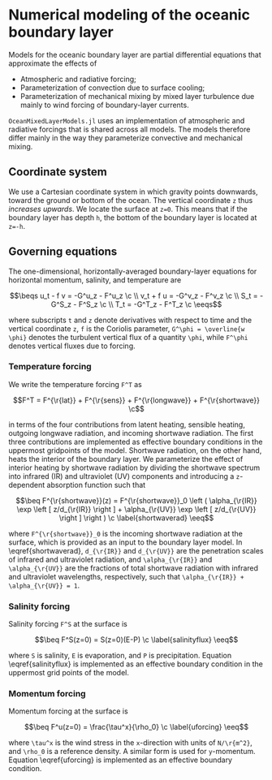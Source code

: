 ```math
\newcommand{\c}{\, ,}

\newcommand{\r}[1]{\mathrm{#1}}

\newcommand{\ee}{\mathrm{e}}

\newcommand{\beq}{\begin{equation}}
\newcommand{\eeq}{\end{equation}}

\newcommand{\beqs}{\begin{gather}}
\newcommand{\eeqs}{\end{gather}}
```

# Numerical modeling of the oceanic boundary layer

Models for the oceanic boundary layer are partial
differential equations that approximate the effects of 

* Atmospheric and radiative forcing;
* Parameterization of convection due to surface cooling;
* Parameterization of mechanical mixing by mixed layer turbulence due mainly
  to wind forcing of boundary-layer currents.

`OceanMixedLayerModels.jl` uses 
an implementation of atmospheric and radiative forcings that is shared
across all models. The models therefore differ mainly in the way they
parameterize convective and mechanical mixing.

## Coordinate system

We use a Cartesian coordinate system in which gravity points downwards, 
toward the ground or bottom of the ocean. The vertical coordinate ``z`` 
thus *increases upwards*. We locate the surface at ``z=0``. This means that if
the boundary layer has depth ``h``, the bottom of the boundary layer is 
located at ``z=-h``.

## Governing equations

The one-dimensional, horizontally-averaged boundary-layer equations for 
horizontal momentum, salinity, and temperature are 

```math
\beqs
u_t - f v = -G^u_z - F^u_z \c \\
v_t + f u = -G^v_z - F^v_z \c \\
      S_t = -G^S_z - F^S_z \c \\
      T_t = -G^T_z - F^T_z \c
\eeqs
```

where subscripts ``t`` and ``z`` denote derivatives with respect to time 
and the vertical coordinate ``z``, ``f`` is the Coriolis parameter, 
``G^\phi = \overline{w \phi}`` denotes the turbulent vertical flux of 
a quantity ``\phi``, while ``F^\phi`` denotes vertical fluxes due to 
forcing.

### Temperature forcing

We write the temperature forcing ``F^T`` as

```math
F^T = F^{\r{lat}} + F^{\r{sens}} + F^{\r{longwave}} 
        + F^{\r{shortwave}} \c
```

in terms of the four contributions from latent heating, sensible heating, 
outgoing longwave radiation, and incoming shortwave radiation. 
The first three contributions are implemented as effective boundary conditions
in the uppermost gridpoints of the model.
Shortwave radiation, on the other hand, heats the interior of the boundary 
layer. 
We parameterize the effect of interior heating by shortwave radiation by
dividing the shortwave spectrum into infrared (IR) and ultraviolet (UV)
components and introducing a ``z``-dependent absorption function such that

```math
\beq
F^{\r{shortwave}}(z) = F^{\r{shortwave}}_0
    \left ( \alpha_{\r{IR}} \exp \left [ z/d_{\r{IR}} \right ] 
          + \alpha_{\r{UV}} \exp \left [ z/d_{\r{UV}} \right ] \right ) \c
\label{shortwaverad}
\eeq
```

where ``F^{\r{shortwave}}_0`` is the incoming shortwave radiation at the 
surface, which is provided as an input to the boundary layer model.
In \eqref{shortwaverad}, 
``d_{\r{IR}}`` and ``d_{\r{UV}}`` are the 
penetration scales of infrared and ultraviolet radiation, and
``\alpha_{\r{IR}}`` and ``\alpha_{\r{UV}}``
are the fractions of total shortwave radiation with infrared and
ultraviolet wavelengths, respectively, such that 
``\alpha_{\r{IR}} + \alpha_{\r{UV}} = 1``.

### Salinity forcing

Salinity forcing ``F^S`` at the surface is

```math
\beq
F^S(z=0) = S(z=0)(E-P) \c
\label{salinityflux}
\eeq
```
where ``S`` is salinity, ``E`` is evaporation, and ``P`` is precipitation.
Equation \eqref{salinityflux} is implemented as an effective boundary
condition in the uppermost grid points of the model.

### Momentum forcing

Momentum forcing at the surface is 

```math
\beq
F^u(z=0) = \frac{\tau^x}{\rho_0} \c
\label{uforcing}
\eeq
```

where ``\tau^x`` is the wind stress in the ``x``-direction with units of 
``N/\r{m^2}``, and ``\rho_0`` is a reference density.
A similar form is used for ``y``-momentum.
Equation \eqref{uforcing} is implemented as an effective boundary condition.
